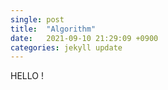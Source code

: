```yaml
---
single: post
title:  "Algorithm"
date:   2021-09-10 21:29:09 +0900
categories: jekyll update
---
```


HELLO !